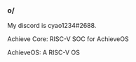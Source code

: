 ### o/
My discord is cyao1234#2688.

Achieve Core: RISC-V SOC for AchieveOS

AchieveOS: A RISC-V OS
